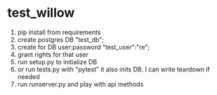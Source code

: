 # test_willow

1. pip install from requirements
2. create postgres DB "test_db"; 
3. create for DB user:password "test_user":"re";
4. grant rights for that user
5. run setup.py to initialize DB
6. or run tests.py with "pytest" it also inits DB. I can write teardown if needed
7. run runserver.py and play with api methods
